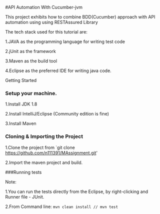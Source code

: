 #API Automation With Cucumber-jvm

This project exhibits how to combine BDD(Cucumber) approach with API automation using using RESTAssured Library

The tech stack used for this tutorial are:

1.JAVA as the programming language for writing test code

2.jUnit as the framework

3.Maven as the build tool

4.Eclipse as the preferred IDE for writing java code.

Getting Started

### Setup your machine.

1.Install JDK 1.8

2.Install IntelliJ/Eclipse (Community edition is fine)

3.Install Maven

### Cloning & Importing the Project

1.Clone the project from `git clone https://github.com/n111391/MAssignment.git'

2.Import the maven project and build.


###Running tests

Note: 

1.You can run the tests directly from the Eclipse, by right-clicking and Runner file - JUnit.

2.From Command line: `mvn clean install // mvn test`


